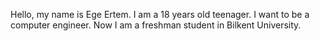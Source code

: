 Hello, my name is Ege Ertem.
I am a 18 years old teenager.
I want to be a computer engineer.
Now I am a freshman student in Bilkent University.

<!---
Egorto04/Egorto04 is a ✨ special ✨ repository because its `README.md` (this file) appears on your GitHub profile.
You can click the Preview link to take a look at your changes.
--->
